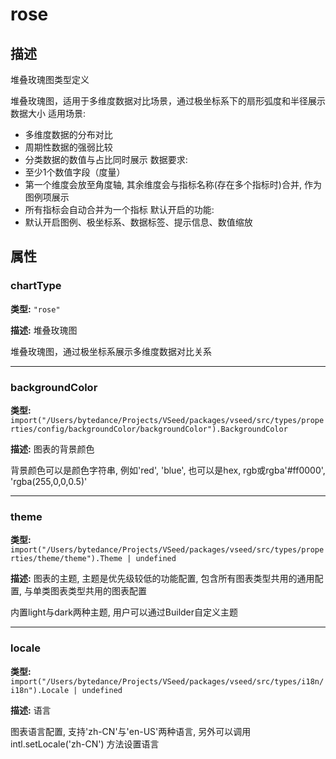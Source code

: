 # rose
## 描述
堆叠玫瑰图类型定义

堆叠玫瑰图，适用于多维度数据对比场景，通过极坐标系下的扇形弧度和半径展示数据大小
适用场景:
- 多维度数据的分布对比
- 周期性数据的强弱比较
- 分类数据的数值与占比同时展示
数据要求:
- 至少1个数值字段（度量）
- 第一个维度会放至角度轴, 其余维度会与指标名称(存在多个指标时)合并, 作为图例项展示
- 所有指标会自动合并为一个指标
默认开启的功能:
- 默认开启图例、极坐标系、数据标签、提示信息、数值缩放


## 属性

### chartType

**类型:** `"rose"`

**描述:**
堆叠玫瑰图

堆叠玫瑰图，通过极坐标系展示多维度数据对比关系

---

### backgroundColor

**类型:** `import("/Users/bytedance/Projects/VSeed/packages/vseed/src/types/properties/config/backgroundColor/backgroundColor").BackgroundColor`

**描述:**
图表的背景颜色

背景颜色可以是颜色字符串, 例如'red', 'blue', 也可以是hex, rgb或rgba'#ff0000', 'rgba(255,0,0,0.5)'

---

### theme

**类型:** `import("/Users/bytedance/Projects/VSeed/packages/vseed/src/types/properties/theme/theme").Theme | undefined`

**描述:**
图表的主题, 主题是优先级较低的功能配置, 包含所有图表类型共用的通用配置, 与单类图表类型共用的图表配置

内置light与dark两种主题, 用户可以通过Builder自定义主题

---

### locale

**类型:** `import("/Users/bytedance/Projects/VSeed/packages/vseed/src/types/i18n/i18n").Locale | undefined`

**描述:**
语言

图表语言配置, 支持'zh-CN'与'en-US'两种语言, 另外可以调用 intl.setLocale('zh-CN') 方法设置语言